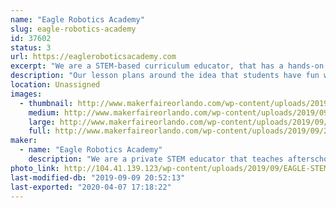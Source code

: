 ```yaml
---
name: "Eagle Robotics Academy"
slug: eagle-robotics-academy
id: 37602
status: 3
url: https://eagleroboticsacademy.com
excerpt: "We are a STEM-based curriculum educator, that has a hands-on approach to education by teaching and building robots that students get to keep and take home.  "
description: "Our lesson plans around the idea that students have fun while they learn, by building robots that they keep and take home. Children tend to retain information better when they see a benefit, in this case, a reward i.e. the robot. "
location: Unassigned
images:
  - thumbnail: http://www.makerfaireorlando.com/wp-content/uploads/2019/09/2019-08-17-14.05.01.jpg
    medium: http://www.makerfaireorlando.com/wp-content/uploads/2019/09/2019-08-17-14.05.01.jpg
    large: http://www.makerfaireorlando.com/wp-content/uploads/2019/09/2019-08-17-14.05.01.jpg
    full: http://www.makerfaireorlando.com/wp-content/uploads/2019/09/2019-08-17-14.05.01.jpg
maker:
  - name: "Eagle Robotics Academy"
    description: "We are a private STEM educator that teaches afterschool programs in three OCPS as well as our office on Saturdays in Orlando. All STEM robotic class include a robot students take home. We Teach block programming classes like Sketch and Microbit as well as 3D print, build and make our own robots."
photo_link: http://104.41.139.123/wp-content/uploads/2019/09/EAGLE-STEMA-1-2-1024x398.png
last-modified-db: "2019-09-09 20:52:13"
last-exported: "2020-04-07 17:18:22"
---
```

